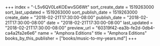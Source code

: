 +++
index = "-L5v6QV0LeKOEwvSG6Wt"
sort_create_date = 1519263000
sort_last_updated = 1519263000
sort_publish_date = 1519263000
create_date = "2018-02-21T17:30:00-08:00"
publish_date = "2018-02-21T17:30:00-08:00"
date = "2018-02-21T17:30:00-08:00"
last_updated = "2018-02-21T17:30:00-08:00"
preview_url = "60319f42-ea3b-fe2d-0db4-ca4a2fa2e6e6"
name = "Amphora Editions"
title = "Amphora Editions"
books_by_this_publisher = ["books/music-to-my-years.md"]
+++
